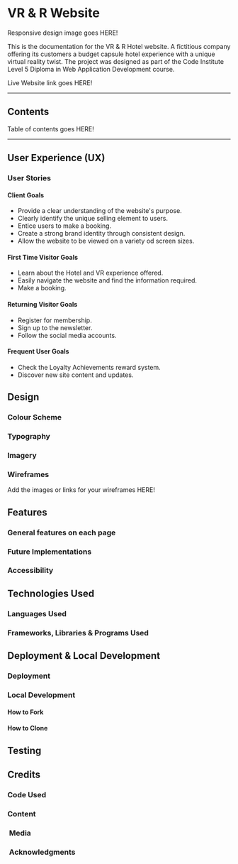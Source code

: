 # VR & R Website

Responsive design image goes HERE!

This is the documentation for the VR & R Hotel website. A fictitious company offering its customers a budget capsule hotel experience with a unique virtual reality twist. The project was designed as part of the Code Institute Level 5 Diploma in Web Application Development course.

Live Website link goes HERE!

---

## Contents

Table of contents goes HERE!

---

## User Experience (UX)

### User Stories

#### Client Goals

* Provide a clear understanding of the website's purpose.
* Clearly identify the unique selling element to users.
* Entice users to make a booking.
* Create a strong brand identity through consistent design.
* Allow the website to be viewed on a variety od screen sizes.

#### First Time Visitor Goals

* Learn about the Hotel and VR experience offered.
* Easily navigate the website and find the information required.
* Make a booking.

#### Returning Visitor Goals

* Register for membership.
* Sign up to the newsletter.
* Follow the social media accounts.

#### Frequent User Goals

* Check the Loyalty Achievements reward system.
* Discover new site content and updates.

## Design

### Colour Scheme

### Typography

### Imagery

### Wireframes

Add the images or links for your wireframes HERE!

## Features

### General features on each page

### Future Implementations

### Accessibility

## Technologies Used

### Languages Used

### Frameworks, Libraries & Programs Used

## Deployment & Local Development

### Deployment

### Local Development

#### How to Fork

#### How to Clone

## Testing

## Credits

### Code Used

### Content

###  Media

###  Acknowledgments